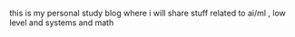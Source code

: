 this is my personal study blog where i will share stuff related to ai/ml , low level and systems and math
